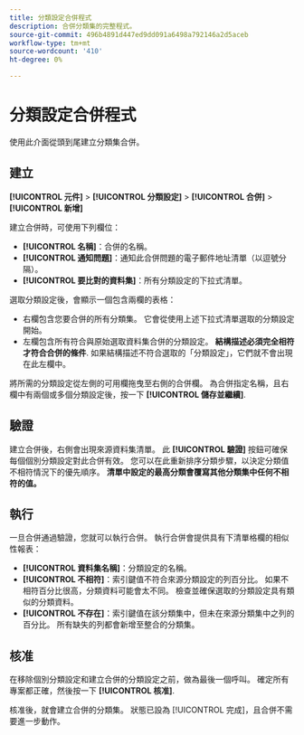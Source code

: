 ```yaml
---
title: 分類設定合併程式
description: 合併分類集的完整程式。
source-git-commit: 496b4891d447ed9dd091a6498a792146a2d5aceb
workflow-type: tm+mt
source-wordcount: '410'
ht-degree: 0%

---
```


# 分類設定合併程式

使用此介面從頭到尾建立分類集合併。

## 建立

**[!UICONTROL 元件]** > **[!UICONTROL 分類設定]** > **[!UICONTROL 合併]** > **[!UICONTROL 新增]**

建立合併時，可使用下列欄位：

* **[!UICONTROL 名稱]**：合併的名稱。
* **[!UICONTROL 通知問題]**：通知此合併問題的電子郵件地址清單（以逗號分隔）。
* **[!UICONTROL 要比對的資料集]**：所有分類設定的下拉式清單。

選取分類設定後，會顯示一個包含兩欄的表格：

* 右欄包含您要合併的所有分類集。 它會從使用上述下拉式清單選取的分類設定開始。
* 左欄包含所有符合與原始選取資料集合併的分類設定。 **結構描述必須完全相符才符合合併的條件**. 如果結構描述不符合選取的「分類設定」，它們就不會出現在此左欄中。

將所需的分類設定從左側的可用欄拖曳至右側的合併欄。 為合併指定名稱，且右欄中有兩個或多個分類設定後，按一下 **[!UICONTROL 儲存並繼續]**.

## 驗證

建立合併後，右側會出現來源資料集清單。 此 **[!UICONTROL 驗證]** 按鈕可確保每個個別分類設定對此合併有效。 您可以在此重新排序分類步驟，以決定分類值不相符情況下的優先順序。 **清單中設定的最高分類會覆寫其他分類集中任何不相符的值。**

## 執行

一旦合併通過驗證，您就可以執行合併。 執行合併會提供具有下清單格欄的相似性報表：

* **[!UICONTROL 資料集名稱]**：分類設定的名稱。
* **[!UICONTROL 不相符]**：索引鍵值不符合來源分類設定的列百分比。 如果不相符百分比很高，分類資料可能會太不同。 檢查並確保選取的分類設定具有類似的分類資料。
* **[!UICONTROL 不存在]**：索引鍵值在該分類集中，但未在來源分類集中之列的百分比。 所有缺失的列都會新增至整合的分類集。

## 核准

在移除個別分類設定和建立合併的分類設定之前，做為最後一個呼叫。 確定所有專案都正確，然後按一下 **[!UICONTROL 核准]**.

核准後，就會建立合併的分類集。 狀態已設為 [!UICONTROL 完成]，且合併不需要進一步動作。
